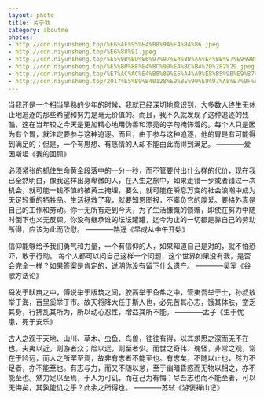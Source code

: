 ```yaml
---
layout: photo
title: 关于我
category: aboutme
photos:
- http://cdn.niyunsheng.top/%E6%AF%95%E4%B8%9A%E4%BA%86.jpeg
- http://cdn.niyunsheng.top/%E6%88%91.jpeg
- http://cdn.niyunsheng.top/%E5%9B%BD%E6%97%97%E4%BB%AA%E4%BB%97%E9%98%9F%20%282%29.jpeg
- http://cdn.niyunsheng.top/%E5%B0%8F%E4%BC%99%E4%BC%B4%20%282%29.jpeg
- http://cdn.niyunsheng.top/%E7%AC%AC%E4%B8%89%E5%A4%A9%E8%B5%9B%E9%87%8C%E6%9C%A8%E6%B9%96.jpeg
- http://cdn.niyunsheng.top/2017%E5%B9%B40128%E9%BE%99%E9%97%A8%E7%9F%B3%E7%AA%9F.jpeg
---
```


当我还是一个相当早熟的少年的时候，我就已经深切地意识到，大多数人终生无休止地追逐的那些希望和努力是毫无价值的。而且，我不久就发现了这种追逐的残酷，这在当年较之今天是更加精心地用伪善和漂亮的字句掩饰着的。每个人只是因为有个胃，就注定要参与这种追逐。而且，由于参与这种追逐，他的胃是有可能得到满足的；但是，一个有思想、有感情的人却不能由此而得到满足。
————爱因斯坦《我的回顾》

必须紧张的抓住生命黄金段落中的一分一秒，而不管要付出什么样的代价，现在我已全然明白，像我这样出身卑微的人，在人生之旅中，如果走错一步或者错过一次机会，就可能一钱不值的被黄土掩埋，要么，就可能在瞬息万变的社会浪潮中成为无足轻重的牺牲品。生活拯救了我，就要知恩图报，不辜负它的厚爱。要格外真是自己的工作和劳动。你一无所有走到今天，为了生活慷慨的馈赠，即使在努力中随时倒下也义无反顾。你没有继承谁的坛坛罐罐，迄今为止的一切都是靠自己的劳动所得，应该为此而欣慰。
————路遥《早成从中午开始》

信仰能够给予我们勇气和力量，一个有信仰的人，如果知道自己是对的，就不怕恐吓，敢于行动。
每个人都可以问自己这样一个问题，这个世界如果没有我，是否会完全一样？如果答案是肯定的，说明你没有留下什么遗产。
————吴军《谷歌方法论》

舜发于畎亩之中，傅说举于版筑之间，胶鬲举于鱼盐之中，管夷吾举于士，孙叔敖举于海，百里奚举于市。故天将降大任于斯人也，必先苦其心志，饿其体肤，空乏其身，行拂乱其所为，所以动心忍性，增益其所不能。
————孟子《生于忧患，死于安乐》

古人之观于天地、山川、草木、虫鱼、鸟兽，往往有得，以其求思之深而无不在也。夫夷以近，则游者众；险以远，则至者少。而世之奇伟、瑰怪，非常之观，常在于险远，而人之所罕至焉，故非有志者不能至也。有志矣，不随以止也，然力不足者，亦不能至也。有志与力，而又不随以怠，至于幽暗昏惑而无物以相之，亦不能至也。然力足以至焉，于人为可讥，而在己为有悔；尽吾志也而不能至者，可以无悔矣，其孰能讥之乎？此余之所得也。
————苏轼《游褒禅山记》
